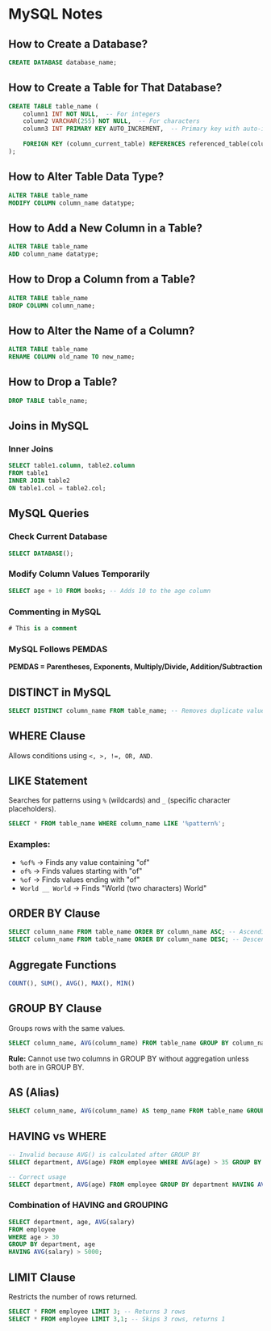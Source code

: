 # MySQL Notes

## How to Create a Database?
```sql
CREATE DATABASE database_name;
```

## How to Create a Table for That Database?
```sql
CREATE TABLE table_name (
    column1 INT NOT NULL,  -- For integers
    column2 VARCHAR(255) NOT NULL,  -- For characters
    column3 INT PRIMARY KEY AUTO_INCREMENT,  -- Primary key with auto-increment
    
    FOREIGN KEY (column_current_table) REFERENCES referenced_table(column_referenced_table)
);
```

## How to Alter Table Data Type?
```sql
ALTER TABLE table_name
MODIFY COLUMN column_name datatype;
```

## How to Add a New Column in a Table?
```sql
ALTER TABLE table_name
ADD column_name datatype;
```

## How to Drop a Column from a Table?
```sql
ALTER TABLE table_name
DROP COLUMN column_name;
```

## How to Alter the Name of a Column?
```sql
ALTER TABLE table_name
RENAME COLUMN old_name TO new_name;
```

## How to Drop a Table?
```sql
DROP TABLE table_name;
```

## Joins in MySQL

### Inner Joins
```sql
SELECT table1.column, table2.column 
FROM table1 
INNER JOIN table2
ON table1.col = table2.col;
```

## MySQL Queries

### Check Current Database
```sql
SELECT DATABASE();
```

### Modify Column Values Temporarily
```sql
SELECT age + 10 FROM books; -- Adds 10 to the age column
```

### Commenting in MySQL
```sql
# This is a comment
```

### MySQL Follows PEMDAS
**PEMDAS = Parentheses, Exponents, Multiply/Divide, Addition/Subtraction**

## DISTINCT in MySQL
```sql
SELECT DISTINCT column_name FROM table_name; -- Removes duplicate values
```

## WHERE Clause
Allows conditions using `<, >, !=, OR, AND`.

## LIKE Statement
Searches for patterns using `%` (wildcards) and `_` (specific character placeholders).
```sql
SELECT * FROM table_name WHERE column_name LIKE '%pattern%';
```

### Examples:
- `%of%` → Finds any value containing "of"
- `of%` → Finds values starting with "of"
- `%of` → Finds values ending with "of"
- `World __ World` → Finds "World (two characters) World"

## ORDER BY Clause
```sql
SELECT column_name FROM table_name ORDER BY column_name ASC; -- Ascending order
SELECT column_name FROM table_name ORDER BY column_name DESC; -- Descending order
```

## Aggregate Functions
```sql
COUNT(), SUM(), AVG(), MAX(), MIN()
```

## GROUP BY Clause
Groups rows with the same values.
```sql
SELECT column_name, AVG(column_name) FROM table_name GROUP BY column_name;
```

**Rule:** Cannot use two columns in GROUP BY without aggregation unless both are in GROUP BY.

## AS (Alias)
```sql
SELECT column_name, AVG(column_name) AS temp_name FROM table_name GROUP BY column_name;
```

## HAVING vs WHERE
```sql
-- Invalid because AVG() is calculated after GROUP BY
SELECT department, AVG(age) FROM employee WHERE AVG(age) > 35 GROUP BY department;

-- Correct usage
SELECT department, AVG(age) FROM employee GROUP BY department HAVING AVG(age) > 35;
```

### Combination of HAVING and GROUPING
```sql
SELECT department, age, AVG(salary)  
FROM employee  
WHERE age > 30  
GROUP BY department, age  
HAVING AVG(salary) > 5000;
```

## LIMIT Clause
Restricts the number of rows returned.
```sql
SELECT * FROM employee LIMIT 3; -- Returns 3 rows
SELECT * FROM employee LIMIT 3,1; -- Skips 3 rows, returns 1
```

